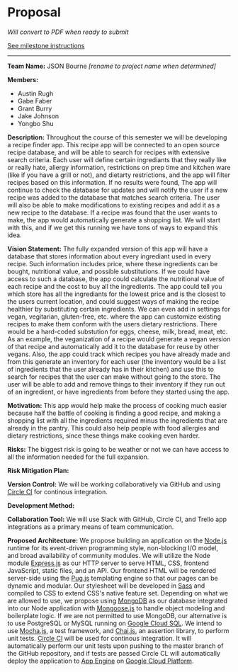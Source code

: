 # Proposal

*Will convert to PDF when ready to submit*

[See milestone instructions](https://github.com/Burry/JSON-Bourne-Temp-Name/milestone/1)

---

**Team Name:** JSON Bourne *[rename to project name when determined]*

**Members:**
- Austin Rugh
- Gabe Faber
- Grant Burry
- Jake Johnson
- Yongbo Shu

**Description:** Throughout the course of this semester we will be developing a recipe finder app. This recipe app will be connected to an open source recipe database, and will be able to search for recipes with extensive search criteria. Each user will define certain ingrediants that they really like or really hate, allergy information, restrictions on prep time and kitchen ware (like if you have a grill or not), and dietarty restrictions, and the app will filter recipes based on this information. If no results were found, The app will continue to check the database for updates and will notify the user if a new recipe was added to the database that matches search criteria. The user will also be able to make modifications to existing recipes and add it as a new recipe to the database. If a recipe was found that the user wants to make, the app would automatically generate a shopping list. We will start with this, and if we get this running we have tons of ways to expand this idea.

**Vision Statement:** The fully expanded version of this app will have a database that stores information about every ingrediant used in every recipe. Such information includes price, where these ingredients can be bought, nutritional value, and possible substitutions. If we could have access to such a database, the app could calculate the nutritional value of each recipe and the cost to buy all the ingredients. The app could tell you which store has all the ingrediants for the lowest price and is the closest to the users current location, and could suggest ways of making the recipe healthier by substituting certain ingredients. We can even add in settings for vegan, vegitarian, gluten-free, etc. where the app can customize existing recipes to make them conform with the users dietary restrictions. There would be a hard-coded substution for eggs, cheese, milk, bread, meat, etc. As an example, the veganization of a recipe would generate a vegan version of that recipe and automatically add it to the database for reuse by other vegans. Also, the app could track which recipes you have already made and from this generate an inventory for each user (the inventory would be a list of ingredients that the user already has in their kitchen) and use this to search for recipes that the user can make without going to the store. The user will be able to add and remove things to their inventory if they run out of an ingredient, or have ingredients from before they started using the app.

**Motivation:** This app would help make the process of cooking much easier because half the battle of cooking is finding a good recipe, and making a shopping list with all the ingredients required minus the ingredients that are already in the pantry. This could also help people with food allergies and dietary restrictions, since these things make cooking even harder.

**Risks:** The biggest risk is going to be weather or not we can have access to all the information needed for the full expansion.

**Risk Mitigation Plan:**

**Version Control:** We will be working collaboratively via GitHub and using [Circle CI](https://circleci.com) for continous integration.

**Development Method:**

**Collaboration Tool:** We will use Slack with GitHub, Circle CI, and Trello app integrations as a primary means of team communication.

**Proposed Architecture:** We propose building an application on the [Node.js](https://nodejs.org/en) runtime for its event-driven programming style, non-blocking I/O model, and broad availability of community modules. We will utilize the Node module [Express.js](https://expressjs.com) as our HTTP server to serve HTML, CSS, frontend JavaScript, static files, and an API. Our frontend HTML will be rendered server-side using the [Pug.js](https://pugjs.org) templating engine so that our pages can be dynamic and modular. Our stylesheet will be developed in [Sass](http://sass-lang.com) and compiled to CSS to extend CSS's native feature set. Depending on what we are allowed to use, we propose using [MongoDB](https://www.mongodb.com) as our database integrated into our Node application with [Mongoose.js](http://mongoosejs.com) to handle object modeling and boilerplate logic. If we are not permitted to use MongoDB, our alternative is to use PostgreSQL or MySQL running on [Google Cloud SQL](https://cloud.google.com/sql). We intend to use [Mocha.js](https://mochajs.org/), a test framework, and [Chai.js](http://chaijs.com), an assertion library, to perform unit tests. [Circle CI](https://circleci.com) will be used for continous integration. It will automatically perform our unit tests upon pushing to the master branch of the GitHub repository, and if tests are passed Circle CL will automatically deploy the application to [App Engine](https://cloud.google.com/appengine) on [Google Cloud Platform](https://cloud.google.com/).

